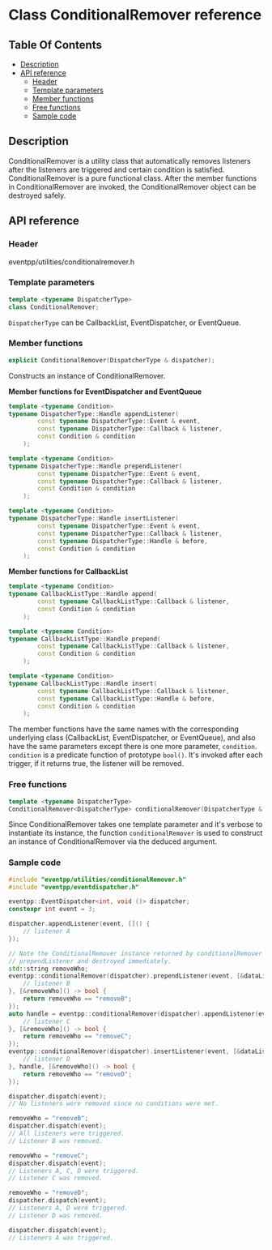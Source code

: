 # Class ConditionalRemover reference

## Table Of Contents

<!--begintoc-->
* [Description](#a2_1)
* [API reference](#a2_2)
  * [Header](#a3_1)
  * [Template parameters](#a3_2)
  * [Member functions](#a3_3)
  * [Free functions](#a3_4)
  * [Sample code](#a3_5)
<!--endtoc-->

<a id="a2_1"></a>
## Description

ConditionalRemover is a utility class that automatically removes listeners after the listeners are triggered and certain condition is satisfied.  
ConditionalRemover is a pure functional class. After the member functions in ConditionalRemover are invoked, the ConditionalRemover object can be destroyed safely.  

<a id="a2_2"></a>
## API reference

<a id="a3_1"></a>
### Header

eventpp/utilities/conditionalremover.h

<a id="a3_2"></a>
### Template parameters

```c++
template <typename DispatcherType>
class ConditionalRemover;
```

`DispatcherType` can be CallbackList, EventDispatcher, or EventQueue.

<a id="a3_3"></a>
### Member functions

```c++
explicit ConditionalRemover(DispatcherType & dispatcher);
```

Constructs an instance of ConditionalRemover.

**Member functions for EventDispatcher and EventQueue**
```c++
template <typename Condition>
typename DispatcherType::Handle appendListener(
		const typename DispatcherType::Event & event,
		const typename DispatcherType::Callback & listener,
		const Condition & condition
	);

template <typename Condition>
typename DispatcherType::Handle prependListener(
		const typename DispatcherType::Event & event,
		const typename DispatcherType::Callback & listener,
		const Condition & condition
	);

template <typename Condition>
typename DispatcherType::Handle insertListener(
		const typename DispatcherType::Event & event,
		const typename DispatcherType::Callback & listener,
		const typename DispatcherType::Handle & before,
		const Condition & condition
	);
```

**Member functions for CallbackList**
```c++
template <typename Condition>
typename CallbackListType::Handle append(
		const typename CallbackListType::Callback & listener,
		const Condition & condition
	);

template <typename Condition>
typename CallbackListType::Handle prepend(
		const typename CallbackListType::Callback & listener,
		const Condition & condition
	);

template <typename Condition>
typename CallbackListType::Handle insert(
		const typename CallbackListType::Callback & listener,
		const typename CallbackListType::Handle & before,
		const Condition & condition
	);
```

The member functions have the same names with the corresponding underlying class (CallbackList, EventDispatcher, or EventQueue), and also have the same parameters except there is one more parameter, `condition`. `condition` is a predicate function of prototype `bool()`. It's invoked after each trigger, if it returns true, the listener will be removed.  

<a id="a3_4"></a>
### Free functions

```c++
template <typename DispatcherType>
ConditionalRemover<DispatcherType> conditionalRemover(DispatcherType & dispatcher);
```

Since ConditionalRemover takes one template parameter and it's verbose to instantiate its instance, the function `conditionalRemover` is used to construct an instance of ConditionalRemover via the deduced argument.

<a id="a3_5"></a>
### Sample code

```c++
#include "eventpp/utilities/conditionalRemover.h"
#include "eventpp/eventdispatcher.h"

eventpp::EventDispatcher<int, void ()> dispatcher;
constexpr int event = 3;

dispatcher.appendListener(event, []() {
	// listener A
});

// Note the ConditionalRemover instance returned by conditionalRemover is invoked
// prependListener and destroyed immediately.
std::string removeWho;
eventpp::conditionalRemover(dispatcher).prependListener(event, [&dataList]() {
	// listener B
}, [&removeWho]() -> bool {
	return removeWho == "removeB";
});
auto handle = eventpp::conditionalRemover(dispatcher).appendListener(event, [&dataList]() {
	// listener C
}, [&removeWho]() -> bool {
	return removeWho == "removeC";
});
eventpp::conditionalRemover(dispatcher).insertListener(event, [&dataList]() {
	// listener D
}, handle, [&removeWho]() -> bool {
	return removeWho == "removeD";
});

dispatcher.dispatch(event);
// No listeners were removed since no conditions were met.

removeWho = "removeB";
dispatcher.dispatch(event);
// All listeners were triggered.
// Listener B was removed.

removeWho = "removeC";
dispatcher.dispatch(event);
// Listeners A, C, D were triggered.
// Listener C was removed.

removeWho = "removeD";
dispatcher.dispatch(event);
// Listeners A, D were triggered.
// Listener D was removed.

dispatcher.dispatch(event);
// Listeners A was triggered.

```
